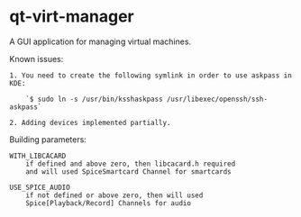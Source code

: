 qt-virt-manager
=================

A GUI application for managing virtual machines.

Known issues:

    1. You need to create the following symlink in order to use askpass in KDE:

        `$ sudo ln -s /usr/bin/ksshaskpass /usr/libexec/openssh/ssh-askpass`

    2. Adding devices implemented partially.

Building parameters:

    WITH_LIBCACARD
        if defined and above zero, then libcacard.h required
        and will used SpiceSmartcard Channel for smartcards

    USE_SPICE_AUDIO
        if not defined or above zero, then will used
        Spice[Playback/Record] Channels for audio

